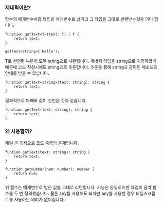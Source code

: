 ### 제네릭이란?

함수의 매개변수처럼 타입을 매개변수로 넘기고 그 타입을 그대로 반환받는것을 의미 합니다.

```
function getText<T>(text: T) : T {
	return text;
}	

getText<string>('Hello');	
```

T로 선언된 부분이 모두 string으로 치환됩니다.
제네릭 타입을 string으로 지정하였기 때문에 코드 작성시에도 string으로 추론합니다.
추론을 통해 string과 관련된 메소드의 안내를 받을 수 있습니다.

```
function getText<string>(text: string): string {
	return text;
}
```

결과적으로 아래와 같이 선언된 것과 같습니다.

```
function getText(text: string): string {
	return text;
}
```

### 왜 사용할까?

제일 큰 목적으로 코드 중복의 문제입니다.

```
funtion getText(text: string): string {
	return text;
}

function getNumber(num: number): number {
	return num;
}
```

위 함수는 매개변수로 받은 값을 그대로 리턴합니다.
기능은 동일하지만 타입이 달라 함수를 두 번 정의했습니다.
물론 any를 사용해도 되지만 any를 사용할 경우 타입스크립트를 사용하는 의미가 없어집니다.

